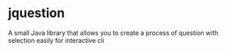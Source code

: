 # jquestion
A small Java library that allows you to create a process of question with selection easily for interactive cli 
